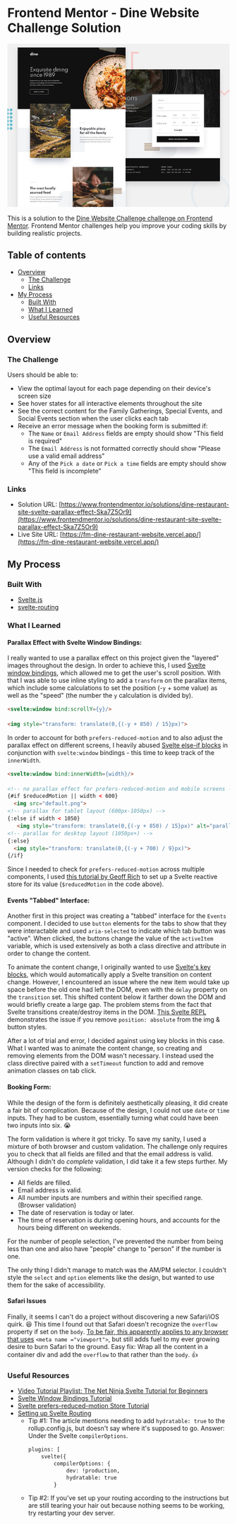 # Frontend Mentor - Dine Website Challenge Solution

![Design preview for the Dine Website coding challenge](./preview.jpg)

This is a solution to the [Dine Website Challenge challenge on Frontend Mentor](https://www.frontendmentor.io/challenges/dine-restaurant-website-yAt7Vvxt7). Frontend Mentor challenges help you improve your coding skills by building realistic projects. 

## Table of contents

- [Overview](#overview)
  - [The Challenge](#the-challenge)
  - [Links](#links)
- [My Process](#my-process)
  - [Built With](#built-with)
  - [What I Learned](#what-i-learned)
  - [Useful Resources](#useful-resources)

## Overview

### The Challenge

Users should be able to:

- View the optimal layout for each page depending on their device's screen size
- See hover states for all interactive elements throughout the site
- See the correct content for the Family Gatherings, Special Events, and Social Events section when the user clicks each tab
- Receive an error message when the booking form is submitted if:
  - The `Name` or `Email Address` fields are empty should show "This field is required"
  - The `Email Address` is not formatted correctly should show "Please use a valid email address"
  - Any of the `Pick a date` or `Pick a time` fields are empty should show "This field is incomplete"

### Links

- Solution URL: [https://www.frontendmentor.io/solutions/dine-restaurant-site-svelte-parallax-effect-Ska7Z5Or9](https://www.frontendmentor.io/solutions/dine-restaurant-site-svelte-parallax-effect-Ska7Z5Or9)
- Live Site URL: [https://fm-dine-restaurant-website.vercel.app/](https://fm-dine-restaurant-website.vercel.app/)

## My Process

### Built With

- [Svelte.js](https://svelte.dev/) 
- [svelte-routing](https://github.com/EmilTholin/svelte-routing)

### What I Learned

#### **Parallax Effect with Svelte Window Bindings:**
I really wanted to use a parallax effect on this project given the "layered" images throughout the design. In order to achieve this, I used [Svelte window bindings](https://svelte.dev/tutorial/svelte-window-bindings), which allowed me to get the user's scroll position. With that I was able to use inline styling to add a `transform` on the parallax items, which include some calculations to set the position (-`y` + some value) as well as the "speed" (the number the `y` calculation is divided by).

```html
<svelte:window bind:scrollY={y}/>

<img style="transform: translate(0,{(-y + 850) / 15}px)">
```

In order to account for both `prefers-reduced-motion` and to also adjust the parallax effect on different screens, I heavily abused [Svelte else-if blocks](https://svelte.dev/tutorial/else-if-blocks) in conjunction with `svelte:window` bindings - this time to keep track of the `innerWidth`. 

```html
<svelte:window bind:innerWidth={width}/>

<!-- no parallax effect for prefers-reduced-motion and mobile screens -->
{#if $reducedMotion || width < 600}
  <img src="default.png">
<!-- parallax for tablet layout (600px-1050px) -->
{:else if width < 1050}
   <img style="transform: translate(0,{(-y + 850) / 15}px)" alt="parallax for tablet layout">
<!-- parallax for desktop layout (1050px+) -->
{:else}
  <img style="transform: translate(0,{(-y + 700) / 9}px)">
{/if}
```

Since I needed to check for `prefers-reduced-motion` across multiple components, I used [this tutorial by Geoff Rich](https://geoffrich.net/posts/svelte-prefers-reduced-motion-store/) to set up a Svelte reactive store for its value (`$reducedMotion` in the code above).

#### **Events "Tabbed" Interface:**
Another first in this project was creating a "tabbed" interface for the `Events` component. I decided to use `button` elements for the tabs to show that they were interactable and used `aria-selected` to indicate which tab button was "active". When clicked, the buttons change the value of the `activeItem` variable, which is used extensively as both a class directive and attribute in order to change the content. 

To animate the content change, I originally wanted to use [Svelte's 
key blocks](https://svelte.dev/tutorial/key-blocks), which would automatically apply a Svelte transition on content change. However, I encountered an issue where the new item would take up space before the old one had left the DOM, even with the `delay` property on the `transition` set. This shifted content below it farther down the DOM and would briefly create a large gap. The problem stems from the fact that Svelte transitions create/destroy items in the DOM. [This Svelte REPL](https://svelte.dev/repl/78bee610166a486a9304b9bfbeb77887?version=3.20.1) demonstrates the issue if you remove `position: absolute` from the img & button styles.

After a lot of trial and error, I decided against using key blocks in this case. What I wanted was to animate the content change, so creating and removing elements from the DOM wasn't necessary. I instead used the class directive paired with a `setTimeout` function to add and remove animation classes on tab click.

#### **Booking Form:**
While the design of the form is definitely aesthetically pleasing, it did create a fair bit of complication. Because of the design, I could not use `date` or `time` inputs. They had to be custom, essentially turning what could have been two inputs into six. 😭

The form validation is where it got tricky. To save my sanity, I used a mixture of both browser and custom validation. The challenge only requires you to check that all fields are filled and that the email address is valid. Although I didn't do *complete* validation, I did take it a few steps further. My version checks for the following:

- All fields are filled.
- Email address is valid.
- All number inputs are numbers and within their specified range. (Browser validation)
- The date of reservation is today or later.
- The time of reservation is during opening hours, and accounts for the hours being different on weekends.

For the number of people selection, I've prevented the number from being less than one and also have "people" change to "person" if the number is one. 

The only thing I didn't manage to match was the AM/PM selector. I couldn't style the `select` and `option` elements like the design, but wanted to use them for the sake of accessibility.

#### **Safari Issues**
Finally, it seems I can't do a project without discovering a new Safari/iOS quirk. 😆 This time I found out that Safari doesn't recognize the `overflow` property if set on the `body`. [To be fair, this apparently applies to any browser that uses](https://stackoverflow.com/questions/14270084/overflow-xhidden-doesnt-prevent-content-from-overflowing-in-mobile-browsers) `<meta name ="viewport">`, but still adds fuel to my ever growing desire to burn Safari to the ground. Easy fix: Wrap all the content in a container div and add the `overflow` to that rather than the `body`. 👍 

### Useful Resources

- [Video Tutorial Playlist: The Net Ninja  Svelte Tutorial for Beginners](https://youtube.com/playlist?list=PL4cUxeGkcC9hlbrVO_2QFVqVPhlZmz7tO) 
- [Svelte Window Bindings Tutorial](https://svelte.dev/tutorial/svelte-window-bindings)
- [Svelte prefers-reduced-motion Store Tutorial](https://geoffrich.net/posts/svelte-prefers-reduced-motion-store/)
- [Setting up Svelte Routing](https://medium.com/globant/walking-down-the-svelte-route-67922ae16762)
  - Tip #1: The article mentions needing to add `hydratable: true` to the rollup.config.js, but doesn't say where it's supposed to go. Answer: Under the Svelte `compilerOptions`.
    ```JS
    plugins: [
		svelte({
			compilerOptions: {
				dev: !production,
				hydratable: true
			}
      ```
  - Tip #2: If you've set up your routing according to the instructions but are still tearing your hair out because nothing seems to be working, try restarting your dev server.  
